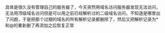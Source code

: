 具体是很久没有管理自己的服务器了，今天突然用域名访问服务器发现无法访问，无法用顶级域名访问但是可以用之前已经解析过的二级域名访问，不知道是哪里出了问题，于是把那个过期的域名的所有解析记录都删除了，然后又把解析记录为*和@的重新删了再添加之后恢复正常

